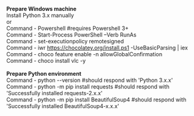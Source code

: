 <b>Prepare Windows machine</b><br>
Install Python 3.x manually<br>
or<br>
Command - Powershell                            #requires Powershell 3+<br>
Command - Start-Process PowerShell –Verb RunAs<br>
Command - set-executionpolicy remotesigned<br>
Command - iwr https://chocolatey.org/install.ps1 -UseBasicParsing | iex<br>
Command - choco feature enable -n allowGlobalConfirmation<br>
Command - choco install vlc -y<br>
<br>
<b>Prepare Python environment</b><br>
Command - python --version                       #should respond with 'Python 3.x.x'<br>
Command - python -m pip install requests         #should respond with 'Successfully installed requests-2.x.x'<br>
Command - python -m pip install BeautifulSoup4   #should respond with 'Successfully installed BeautifulSoup4-x.x.x'<br>